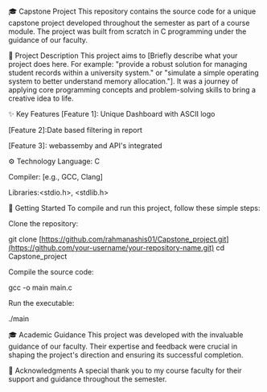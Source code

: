 🎓 Capstone Project
This repository contains the source code for a unique capstone project developed throughout the semester as part of a course module. The project was built from scratch in C programming under the guidance of our faculty.

🌟 Project Description
This project aims to [Briefly describe what your project does here. For example: "provide a robust solution for managing student records within a university system." or "simulate a simple operating system to better understand memory allocation."]. It was a journey of applying core programming concepts and problem-solving skills to bring a creative idea to life.

✨ Key Features
[Feature 1]: Unique Dashboard with ASCII logo

[Feature 2]:Date based filtering in report

[Feature 3]: webassemby and API's integrated 

⚙️ Technology Language: C

Compiler: [e.g., GCC, Clang]

Libraries:<stdio.h>, <stdlib.h>

🚀 Getting Started
To compile and run this project, follow these simple steps:

Clone the repository:

git clone [https://github.com/rahmanashis01/Capstone_project.git](https://github.com/your-username/your-repository-name.git)
cd Capstone_project

Compile the source code:

gcc -o main main.c

Run the executable:

./main

🎓 Academic Guidance
This project was developed with the invaluable guidance of our faculty. Their expertise and feedback were crucial in shaping the project's direction and ensuring its successful completion.

🙏 Acknowledgments
A special thank you to my course faculty for their support and guidance throughout the semester.
